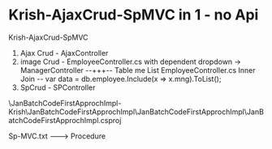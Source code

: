 # Krish-AjaxCrud-SpMVC in 1 - no Api
Krish-AjaxCrud-SpMVC
1) Ajax Crud - AjaxController
2) image Crud - EmployeeController.cs with dependent dropdown -> ManagerController
--+++--  Table me List EmployeeController.cs
 Inner Join  -- var data = db.employee.Include(x => x.mng).ToList();
4) SpCrud - SPController


\JanBatchCodeFirstApprochImpl-Krish\JanBatchCodeFirstApprochImpl\JanBatchCodeFirstApprochImpl\JanBatchCodeFirstApprochImpl.csproj

Sp-MVC.txt ---> Procedure
